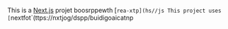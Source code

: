 This is a [Next.js](https://nexts.rg) projet boosrppewth [`rea-xtp](hs//js
This project uses [`nextfot`(ttps://nxtjog/dspp/buidigoaicatnp
